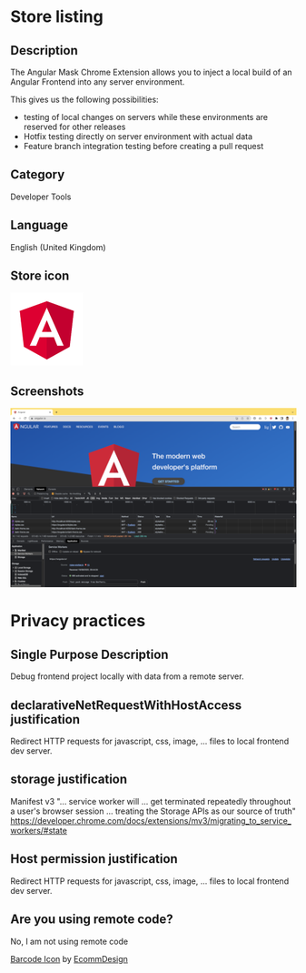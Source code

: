 # Store listing

## Description

The Angular Mask Chrome Extension allows you to inject a local build of an Angular Frontend into any server environment.

This gives us the following possibilities:

- testing of local changes on servers while these environments are reserved for other releases
- Hotfix testing directly on server environment with actual data
- Feature branch integration testing before creating a pull request

## Category

Developer Tools

## Language

English (United Kingdom)

## Store icon

![Angular logo 128x128](../src/vanilla/icon128.png 'Angular logo 128x128')

## Screenshots

![Redirect without service worker 1280x800](redirect-without-service-worker.png 'Redirect without service worker 1280x800')

# Privacy practices

## Single Purpose Description

Debug frontend project locally with data from a remote server.

## declarativeNetRequestWithHostAccess justification

Redirect HTTP requests for javascript, css, image, ... files to local frontend dev server.

## storage justification

Manifest v3 "... service worker will ... get terminated repeatedly throughout a user's browser session ... treating the Storage APIs as our source of truth"
https://developer.chrome.com/docs/extensions/mv3/migrating_to_service_workers/#state

## Host permission justification

Redirect HTTP requests for javascript, css, image, ... files to local frontend dev server.

## Are you using remote code?

No, I am not using remote code

[Barcode Icon](https://iconscout.com/icons/barcode) by [EcommDesign](https://iconscout.com/contributors/ecommdesign)
